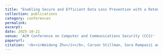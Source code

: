 ```yaml
---
title: "Enabling Secure and Efficient Data Loss Prevention with a Retention-aware Versioning SSD"
collection: publications
category: conferences
permalink: 
excerpt: 
date: 2025-10-21
venue: 'ACM Conference on Computer and Communications Security (CCS)'
paperurl: 
citation: '<b><i>Weidong Zhu</i></b>, Carson Stillman, Sara Rampazzi and Kevin Butler. Enabling Secure and Efficient Data Loss Prevention with a Retention-aware Versioning SSD. In Proceedings of the ACM Conference on Computer and Communications Security (CCS), 2025.'
---
```


